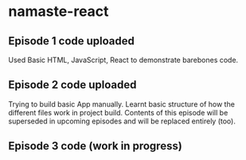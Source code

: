 # namaste-react

## Episode 1 code uploaded

Used Basic HTML, JavaScript, React to demonstrate barebones code.

## Episode 2 code uploaded

Trying to build basic App manually. Learnt basic structure of how the different files work in project build. Contents of this episode will be superseded in upcoming episodes and will be replaced entirely (too).

## Episode 3 code (work in progress)
